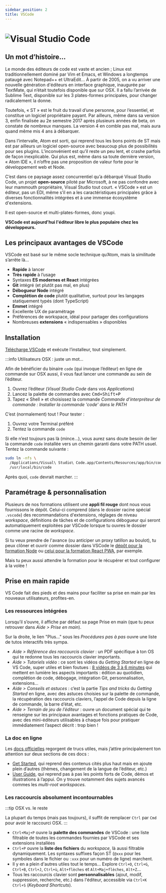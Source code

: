 ```yaml
---
sidebar_position: 2
title: VSCode
---
```


# ![Visual Studio Code](/img/soft/logo-vscode.png)

## Un mot d’histoire…

Le monde des éditeurs de code est vaste et ancien ; Linux est traditionnellement dominé par Vim et Emacs, et Windows a longtemps pataugé avec Notepad++ et UltraEdit… À partir de 2005, on a vu arriver une nouvelle génération d'éditeurs en interface graphique, inaugurée par TextMate, qui n’était toutefois disponible que sur OSX. Il a fallu l’arrivée de Sublime Text, disponible sur les 3 plates-formes principales, pour changer radicalement la donne.

Toutefois, « ST » est le fruit du travail d’une personne, pour l’essentiel, et constitue un logiciel propriétaire payant. Par ailleurs, même dans sa version 3, enfin finalisée au 2e semestre 2017 après plusieurs années de beta, on constate de nombreux manques. La version 4 en comble pas mal, mais aura quand même mis 4 ans à débarquer.

Dans l’intervalle, Atom est sorti, qui reprend tous les bons points de ST mais est par ailleurs un logiciel open-source avec beaucoup plus de possibilités pour ses plugins. L’inconvénient est qu’il reste un peu lent, et crashe parfois de façon inexplicable. Qui plus est, même dans sa toute dernière version, « Atom IDE », il n’offre pas une proposition de valeur forte pour le développement web et Node.

C’est dans ce paysage assez concurrentiel qu’a débarqué Visual Studio Code, un projet **open-source** piloté par Microsoft, à ne pas confondre avec leur mammouth propriétaire, Visual Studio tout court. « VSCode » est un éditeur, pas un EDI, même s’il en a les caractéristiques principales grâce à diverses fonctionnalités intégrées et à une immense écosystème d'extensions.

Il est open-source et multi-plates-formes, donc youpi.

**VSCode est aujourd'hui l'éditeur libre le plus populaire chez les développeurs.**

## Les principaux avantages de VSCode

VSCode est basé sur le même socle technique qu’Atom, mais la similitude s’arrête là…

- **Rapide** à lancer
- **Très rapide** à l’usage
- Syntaxes **ES modernes et React** intégrées
- **Git** intégré (et plutôt pas mal, en plus)
- **Débogueur Node** intégré
- **Complétion de code** plutôt qualitative, surtout pour les langages statiquement typés (dont TypeScript)
- **Emmet** intégré
- Excellente UX de paramétrage
- Préférences de workspace, idéal pour partager des configurations
- Nombreuses **extensions** « indispensables » disponibles

## Installation

[Télécharge VSCode](https://code.visualstudio.com/) et exécute l’installeur, tout simplement.

:::info Utilisateurs OSX : juste un mot…

Afin de bénéficier du binaire `code` (qui invoque l’éditeur) en ligne de commande sur OSX aussi, il vous faut lancer une commande au sein de l’éditeur.

1. Ouvrez l’éditeur (_Visual Studio Code_ dans vos _Applications_)
2. Lancez la palette de commandes avec <kbd>Cmd+Shift+P</kbd>
3. Tapez « Shell » et choisissez la commande _Commande d’interpréteur de commande : Installer la commande 'code' dans le PATH_

C’est (normalement) tout ! Pour tester :

1. Ouvrez votre Terminal préféré
2. Tentez la commande `code`

Si elle n’est toujours pas là (mince…), vous aurez sans doute besoin de lier la commande `code` installée vers un chemin garanti dans votre PATH usuel. Tentez la commande suivante :

```bash
sudo ln -nfs \
  /Applications/Visual\ Studio\ Code.app/Contents/Resources/app/bin/code \
  /usr/local/bin/code
```

Après quoi, `code` devrait marcher.
:::

## Paramétrage & personnalisation

Plusieurs de nos formations utilisent une **appli fil rouge** dont nous vous fournissons le dépôt. Celui-ci comprend (dans le dossier racine spécial `.vscode`) des recommandations d'extensions, réglages de niveau _workspace_, définitions de tâches et de configurations débogueur qui seront automatiquement exploitées par VSCode lorsque tu ouvres le dossier comme une racine de _workspace_.

Si tu veux prendre de l'avance (ou anticiper un proxy tatillon au boulot), tu peux clôner et ouvrir comme dossier dans VSCode le [dépôt pour la formation Node](https://github.com/deliciousinsights/toptunez) ou [celui pour la formation React PWA](https://github.com/deliciousinsights/goal-tracker/), par exemple.

Mais tu peux aussi attendre la formation pour le récupérer et tout configurer à la volée !

## Prise en main rapide

VS Code fait des pieds et des mains pour faciliter sa prise en main par les nouveaux utilisateurs, profites-en.

### Les ressources intégrées

Lorsqu’il s’ouvre, il affiche par défaut sa page Prise en main (que tu peux retrouver dans _Aide > Prise en main_).

Sur la droite, le lien "Plus…" sous les _Procédures pas à pas_ ouvre une liste de tutos interactifs très sympa.

- *Aide > Référence des raccourcis clavier* : un PDF spécifique à ton OS qui te redonne tous les raccourcis clavier importants.
- *Aide > Tutoriels vidéo* : ce sont les vidéos du _Getting Started_ en ligne de VS Code, super utiles et bien foutues : [8 vidéos de 3 à 6 minutes](https://code.visualstudio.com/docs/getstarted/introvideos#VSCode) qui mettent en lumière les aspects importants : édition au quotidien, complétion de code, débogage, intégration Git, personnalisation, extensions…
- *Aide > Conseils et astuces* : c’est la partie _Tips and tricks_ du _Getting Started_ en ligne, avec des astuces choisies sur la palette de commande, la récupération des raccourcis claviers, l’appel de Code depuis la ligne de commande, la barre d’état, etc.
- *Aide > Terrain de jeu de l’éditeur* : ouvre un document spécial qui te renseigne sur les principaux avantages et fonctions pratiques de Code, avec des mini-éditeurs utilisables à chaque fois pour pratiquer immédiatement l’aspect décrit : trop bien !

### La doc en ligne

Les [docs officielles](https://code.visualstudio.com/docs) regorgent de trucs utiles, mais j’attire principalement ton attention sur deux sections de ces docs :

- [Get Started](https://code.visualstudio.com/docs/getstarted/introvideos), qui reprend des contenus cités plus haut mais en ajoute plein d’autres (thèmes, changement de la langue de l’éditeur, etc.)
- [User Guide](https://code.visualstudio.com/docs/editor/codebasics), qui reprend pas à pas les points forts de Code, démos et illustrations à l’appui. On y trouve notamment des sujets avancés commes les _multi-root workspaces_.

### Les raccourcis absolument incontournables

:::tip OSX vs. le reste

La plupart du temps (mais pas toujours), il suffit de remplacer `Ctrl` par `Cmd` pour avoir le raccourci OSX.
:::

- `Ctrl+Maj+P` ouvre la **palette des commandes** de VSCode : une liste filtrable de toutes les commandes fournies par VSCode et ses extensions installées
- `Ctrl+P` ouvre la **liste des fichiers** du _workspace_, là aussi filtrable dynamiquement. Les syntaxes suffixes façon ST (`@xxx` pour les symboles dans le fichier ou `:xxx` pour un numéro de ligne) marchent.
- Il y en a plein d'autres utiles tout le temps… Explore `Ctrl+O`, `Ctrl+G`, `Ctrl+B`, `Ctrl+J`, `Ctrl+ù`, `Alt+flèches` et `Alt+Maj+flèches`, `Alt+Z`…
- Tous les raccourcis clavier sont **personnalisables** (ajout, modif, suppression, recherche, etc.) dans l'éditeur, accessible via `Ctrl+K Ctrl+S` (_Keyboard Shortcuts_).
